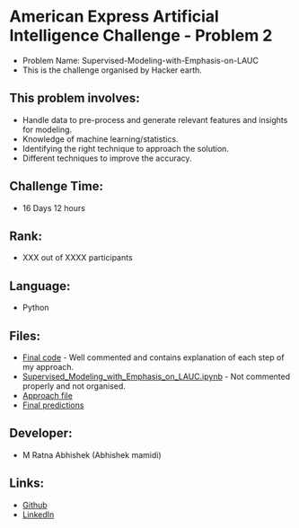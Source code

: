 # American Express Artificial Intelligence Challenge - Problem 2
- Problem Name: Supervised-Modeling-with-Emphasis-on-LAUC
- This is the challenge organised by Hacker earth.

## This problem involves:
- Handle data to pre-process and generate relevant features and insights for modeling.
- Knowledge of machine learning/statistics.
- Identifying the right technique to approach the solution.
- Different techniques to improve the accuracy.

## Challenge Time: 
- 16 Days 12 hours

## Rank:
- XXX out of XXXX participants

## Language:
- Python

## Files:
- [Final code](https://github.com/Abhishekmamidi123/Supervised-Modeling-with-Emphasis-on-LAUC/blob/master/Final_code.ipynb) - Well commented and contains explanation of each step of my approach.
- [Supervised_Modeling_with_Emphasis_on_LAUC.ipynb](https://github.com/Abhishekmamidi123/Supervised-Modeling-with-Emphasis-on-LAUC/blob/master/Supervised_Modeling_with_Emphasis_on_LAUC.ipynb) - Not commented properly and not organised.
- [Approach file](https://github.com/Abhishekmamidi123/Supervised-Modeling-with-Emphasis-on-LAUC/blob/master/Approach.txt)
- [Final predictions](https://github.com/Abhishekmamidi123/Supervised-Modeling-with-Emphasis-on-LAUC/blob/master/final_predictions.csv)

## Developer:
- M Ratna Abhishek (Abhishek mamidi)

## Links:
- [Github](https://github.com/Abhishekmamidi123)
- [LinkedIn](https://www.linkedin.com/in/abhishek-mamidi-a7a982114/)
